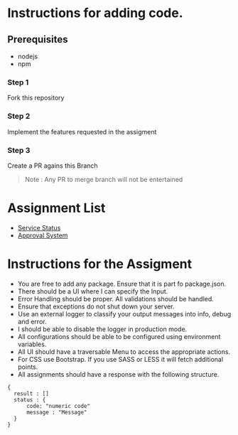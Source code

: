 # Instructions for adding code.

## Prerequisites
  * nodejs
  * npm
  
### Step 1

Fork this repository

### Step 2

Implement the features requested in the assigment

### Step 3

Create a PR agains this Branch

> Note : Any PR to merge branch will not be entertained

# Assignment List
* [Service Status](./Assignment-1.md)
* [Approval System](./Assignment-2.md)

# Instructions for the Assigment
 * You are free to add any package. Ensure that it is part fo package.json.
 * There should be a UI where I can specify the Input.
 * Error Handling should be proper. All validations should be handled.
 * Ensure that exceptions do not shut down your server.
 * Use an external logger to classify your output messages into info, debug and error.
 * I should be able to disable the logger in production mode.
 * All configurations should be able to be configured using environment variables.
 * All UI should have a traversable Menu to access the appropriate actions.
 * For CSS use Bootstrap. If you use SASS or LESS it will fetch additional points.
 * All assignments should have a response with the following structure.
  ```$xslt
  {
    result : []
    status : {
        code: "numeric code"
        message : "Message"
    }
  }
  ```
 